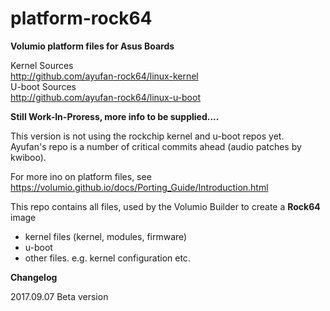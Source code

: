 # platform-rock64

**Volumio platform files for Asus Boards**

Kernel Sources  
http://github.com/ayufan-rock64/linux-kernel  
U-boot Sources  
http://github.com/ayufan-rock64/linux-u-boot  

**Still Work-In-Proress, more info to be supplied....**  

This version is not using the rockchip kernel and u-boot repos yet.  
Ayufan's repo is a number of critical commits ahead (audio patches by kwiboo).    

For more ino on platform files, see https://volumio.github.io/docs/Porting_Guide/Introduction.html    

This repo contains all files, used by the Volumio Builder to create a **Rock64** image  

- kernel files (kernel, modules, firmware)  
- u-boot  
- other files. e.g. kernel configuration etc.  

**Changelog**

2017.09.07  Beta version  

